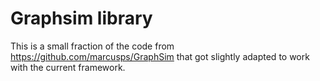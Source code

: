 # Graphsim library

This is a small fraction of the code from https://github.com/marcusps/GraphSim
that got slightly adapted to work with the current framework.